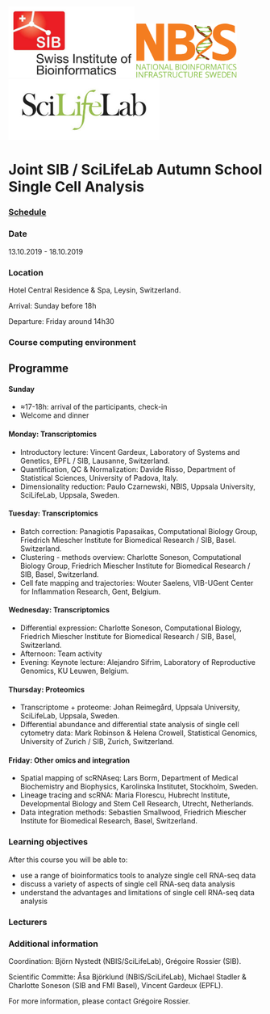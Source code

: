 <img src="./logos/sib_logo_high.jpg" width="250">     <img src="logos/nbislogo-orange-txt.svg" width="200">     <img src="logos/scilifelab-ws.jpg" width="300">

# Joint SIB / SciLifeLab Autumn School Single Cell Analysis

### [Schedule](schedule.md)

### Date
13.10.2019 - 18.10.2019

### Location
Hotel Central Residence & Spa, Leysin, Switzerland.

Arrival: Sunday before 18h

Departure: Friday around 14h30

### Course computing environment

## Programme

#### Sunday

* ≈17-18h: arrival of the participants, check-in
* Welcome and dinner

#### Monday: Transcriptomics

* Introductory lecture: Vincent Gardeux, Laboratory of Systems and Genetics, EPFL / SIB, Lausanne, Switzerland.
* Quantification, QC & Normalization: Davide Risso, Department of Statistical Sciences, University of Padova, Italy.
* Dimensionality reduction: Paulo Czarnewski, NBIS, Uppsala University, SciLifeLab, Uppsala, Sweden.

#### Tuesday: Transcriptomics

* Batch correction: Panagiotis Papasaikas, Computational Biology Group, Friedrich Miescher Institute for Biomedical Research / SIB, Basel. Switzerland.
* Clustering - methods overview: Charlotte Soneson, Computational Biology Group, Friedrich Miescher Institute for Biomedical Research / SIB, Basel, Switzerland.
* Cell fate mapping and trajectories: Wouter Saelens, VIB-UGent Center for Inflammation Research, Gent, Belgium.

#### Wednesday: Transcriptomics

* Differential expression: Charlotte Soneson, Computational Biology, Friedrich Miescher Institute for Biomedical Research / SIB, Basel, Switzerland.
* Afternoon: Team activity
* Evening: Keynote lecture: Alejandro Sifrim, Laboratory of Reproductive Genomics, KU Leuwen, Belgium.

#### Thursday: Proteomics

* Transcriptome + proteome: Johan Reimegård, Uppsala University, SciLifeLab, Uppsala, Sweden.
* Differential abundance and differential state analysis of single cell cytometry data: Mark Robinson & Helena Crowell, Statistical Genomics, University of Zurich / SIB, Zurich, Switzerland.

#### Friday: Other omics and integration

* Spatial mapping of scRNAseq: Lars Borm, Department of Medical Biochemistry and Biophysics, Karolinska Institutet, Stockholm, Sweden.
* Lineage tracing and scRNA: Maria Florescu, Hubrecht Institute, Developmental Biology and Stem Cell Research, Utrecht, Netherlands.
* Data integration methods: Sebastien Smallwood, Friedrich Miescher Institute for Biomedical Research, Basel, Switzerland.

### Learning objectives
After this course you will be able to:
- use a range of bioinformatics tools to analyze single cell RNA-seq data
- discuss a variety of aspects of single cell RNA-seq data analysis
- understand the advantages and limitations of single cell RNA-seq data analysis

### Lecturers

### Additional information

Coordination: Björn Nystedt (NBIS/SciLifeLab), Grégoire Rossier (SIB).

Scientific Committe: Åsa Björklund (NBIS/SciLifeLab), Michael Stadler & Charlotte Soneson (SIB and FMI Basel), Vincent Gardeux (EPFL).

For more information, please contact Grégoire Rossier.

